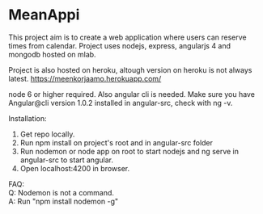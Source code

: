 # MeanAppi

This project aim is to create a web application where users can reserve times from calendar. 
Project uses nodejs, express, angularjs 4 and mongodb hosted on mlab.

Project is also hosted on heroku, altough version on heroku is not always latest.
https://meenkorjaamo.herokuapp.com/


node 6 or higher required.
Also angular cli is needed.
Make sure you have Angular@cli version 1.0.2 installed in angular-src, check with ng -v. 




Installation:

  1. Get repo locally.
  2. Run npm install on project's root and in angular-src folder
  3. Run nodemon or node app on root to start nodejs and ng serve in angular-src to start angular.
  4. Open localhost:4200 in browser.  
  
  
  
FAQ:  
  Q: Nodemon is not a command.  
	A: Run "npm install nodemon -g"
